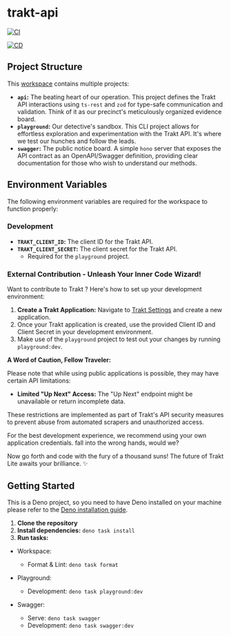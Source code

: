 # trakt-api

[![CI](https://github.com/trakt/trakt-lite/actions/workflows/ci.yml/badge.svg)](https://github.com/trakt/trakt-lite/actions/workflows/ci.yml)

[![CD](https://github.com/trakt/trakt-lite/actions/workflows/cd.yml/badge.svg)](https://github.com/trakt/trakt-lite/actions/workflows/cd.yml)

## Project Structure

This [workspace](https://docs.deno.com/runtime/fundamentals/workspaces/)
contains multiple projects:

- **`api`:** The beating heart of our operation. This project defines the Trakt
  API interactions using `ts-rest` and `zod` for type-safe communication and
  validation. Think of it as our precinct's meticulously organized evidence
  board.
- **`playground`:** Our detective's sandbox. This CLI project allows for
  effortless exploration and experimentation with the Trakt API. It's where we
  test our hunches and follow the leads.
- **`swagger`:** The public notice board. A simple `hono` server that exposes
  the API contract as an OpenAPI/Swagger definition, providing clear
  documentation for those who wish to understand our methods.

## Environment Variables

The following environment variables are required for the workspace to function
properly:

### Development

- **`TRAKT_CLIENT_ID`:** The client ID for the Trakt API.
- **`TRAKT_CLIENT_SECRET`:** The client secret for the Trakt API.
  - Required for the `playground` project.

### External Contribution - Unleash Your Inner Code Wizard!

Want to contribute to Trakt ? Here's how to set up your development environment:

1. **Create a Trakt Application:** Navigate to
   [Trakt Settings](https://trakt.tv/oauth/applications) and create a new
   application.
1. Once your Trakt application is created, use the provided Client ID and Client
   Secret in your development environment.
1. Make use of the `playground` project to test out your changes by running
   `playground:dev`.

**A Word of Caution, Fellow Traveler:**

Please note that while using public applications is possible, they may have
certain API limitations:

- **Limited "Up Next" Access:** The "Up Next" endpoint might be unavailable or
  return incomplete data.

These restrictions are implemented as part of Trakt's API security measures to
prevent abuse from automated scrapers and unauthorized access.

For the best development experience, we recommend using your own application
credentials.
fall into the wrong hands, would we?

Now go forth and code with the fury of a thousand suns! The future of Trakt Lite
awaits your brilliance. ✨

## Getting Started

This is a Deno project, so you need to have Deno installed on your machine
please refer to the
[Deno installation guide](https://docs.deno.com/runtime/getting_started/installation/).

1. **Clone the repository**
1. **Install dependencies:** `deno task install`
1. **Run tasks:**

- Workspace:
  - Format & Lint: `deno task format`

- Playground:
  - Development: `deno task playground:dev`

- Swagger:
  - Serve: `deno task swagger`
  - Development: `deno task swagger:dev`
